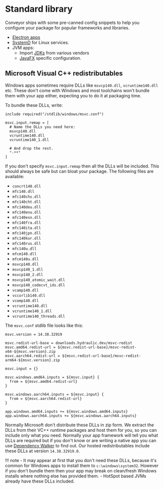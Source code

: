 # Standard library

Conveyor ships with some pre-canned config snippets to help you configure your package for popular frameworks and libraries. 

* [Electron apps](../configs/electron.md)
* [SystemD](systemd.md) for Linux services.
* JVM apps:
    * Import [JDKs](jdks.md) from various vendors
    * [JavaFX](javafx.md) specific configuration.

## Microsoft Visual C++ redistributables

Windows apps sometimes require DLLs like `msvcp140.dll`, `vcruntime140.dll` etc. These don't come with Windows and most toolchains won't
bundle them with your app either, expecting you to do it at packaging time. 

To bundle these DLLs, write:

```
include required("/stdlib/windows/msvc.conf")

msvc.input.remap = [
  # Name the DLLs you need here:
  msvcp140.dll
  vcruntime140.dll
  vcruntime140_1.dll
  
  # And drop the rest.
  "-**"
]
```

If you don't specify `msvc.input.remap` then all the DLLs will be included. This should always be safe but can bloat your package. The
following files are available:

- `concrt140.dll`
- `mfc140.dll`
- `mfc140chs.dll`
- `mfc140cht.dll`
- `mfc140deu.dll`
- `mfc140enu.dll`
- `mfc140esn.dll`
- `mfc140fra.dll`
- `mfc140ita.dll`
- `mfc140jpn.dll`
- `mfc140kor.dll`
- `mfc140rus.dll`
- `mfc140u.dll`
- `mfcm140.dll`
- `mfcm140u.dll`
- `msvcp140.dll`
- `msvcp140_1.dll`
- `msvcp140_2.dll`
- `msvcp140_atomic_wait.dll`
- `msvcp140_codecvt_ids.dll`
- `vcamp140.dll`
- `vccorlib140.dll`
- `vcomp140.dll`
- `vcruntime140.dll`
- `vcruntime140_1.dll`
- `vcruntime140_threads.dll`

The `msvc.conf` stdlib file looks like this:

```
msvc.version = 14.38.32919

msvc.redist-url-base = downloads.hydraulic.dev/msvc-redist
msvc.amd64.redist-url = ${msvc.redist-url-base}/msvc-redist-x64-${msvc.version}.zip
msvc.aarch64.redist-url = ${msvc.redist-url-base}/msvc-redist-arm64-${msvc.version}.zip

msvc.input = {}

msvc.windows.amd64.inputs = ${msvc.input} {
  from = ${msvc.amd64.redist-url}
}

msvc.windows.aarch64.inputs = ${msvc.input} {
  from = ${msvc.aarch64.redist-url}
}

app.windows.amd64.inputs += ${msvc.windows.amd64.inputs}
app.windows.aarch64.inputs += ${msvc.windows.aarch64.inputs}

```

Normally Microsoft don't distribute these DLLs in zip form. We extract the DLLs from their VC++ runtime packages and host them for you,
so you can include only what you need. Normally your app framework will tell you what DLLs are required but if you don't know or are writing
a native app you can use [Dependency Walker](https://www.dependencywalker.com/) to find out. Our hosted redistributables include these
DLLs at version `14.38.32919.0`.

!!! note
    - It may appear at first that you don't need these DLLs, because it's common for Windows apps to install them to `c:\windows\system32`.
      However if you don't bundle them then your app may break on clean/fresh Windows installs where nothing else has provided them. 
    - HotSpot based JVMs already have these DLLs included.
